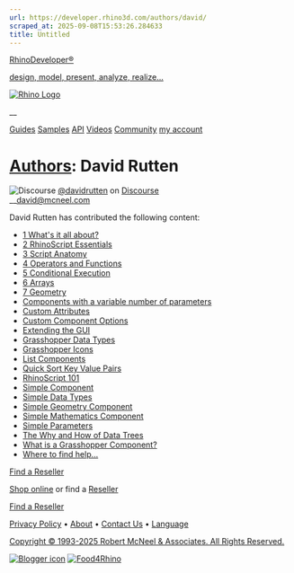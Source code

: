 ```yaml
---
url: https://developer.rhino3d.com/authors/david/
scraped_at: 2025-09-08T15:53:26.284633
title: Untitled
---
```


[RhinoDeveloper®](/)

[design, model, present, analyze, realize...](/)

[![Rhino Logo](https://developer.rhino3d.com/images/rhinodevlogo.png)](/)

__

[Guides](https://developer.rhino3d.com/guides)
[Samples](https://developer.rhino3d.com/samples)
[API](https://developer.rhino3d.com/api)
[Videos](https://developer.rhino3d.com/videos)
[Community](https://discourse.mcneel.com/c/rhino-developer) [my account
](https://www.rhino3d.com/my-account/ "Manage your account, licenses, and
teams")

# [Authors](https://developer.rhino3d.com/authors): David Rutten

  
![Discourse](https://files.mcneel.com/rhino/mcneel_discourse_new.ico)
[@davidrutten](https://discourse.mcneel.com/u/davidrutten/activity) on
[Discourse](https://discourse.mcneel.com/c/rhino-developer)  
 __[david@mcneel.com](mailto:david@mcneel.com)  
  

David Rutten has contributed the following content:

  * [1 What's it all about?](https://developer.rhino3d.com/guides/rhinoscript/primer-101/1-whats-it-all-about/)
  * [2 RhinoScript Essentials](https://developer.rhino3d.com/guides/rhinoscript/primer-101/2-vbscript-essentials/)
  * [3 Script Anatomy](https://developer.rhino3d.com/guides/rhinoscript/primer-101/3-script-anatomy/)
  * [4 Operators and Functions](https://developer.rhino3d.com/guides/rhinoscript/primer-101/4-operators-and-functions/)
  * [5 Conditional Execution](https://developer.rhino3d.com/guides/rhinoscript/primer-101/5-conditional-execution/)
  * [6 Arrays](https://developer.rhino3d.com/guides/rhinoscript/primer-101/6-arrays/)
  * [7 Geometry](https://developer.rhino3d.com/guides/rhinoscript/primer-101/7-geometry/)
  * [Components with a variable number of parameters](https://developer.rhino3d.com/guides/grasshopper/components-with-variable-number-of-parameters/ "This guide has yet to be authored or ported.")
  * [Custom Attributes](https://developer.rhino3d.com/guides/grasshopper/custom-attributes/ "This guide contains a step-by-step walkthrough regarding custom object display.")
  * [Custom Component Options](https://developer.rhino3d.com/guides/grasshopper/custom-component-options/ "This guide discusses how to add custom options to a component and have them included in *.gh/.ghx* \(de\)serialization.")
  * [Extending the GUI](https://developer.rhino3d.com/guides/grasshopper/extending-the-gui/ "This guide describes how to extend the default behaviour, functionality, and graphical user interface \(GUI\) of Grasshopper document objects.")
  * [Grasshopper Data Types](https://developer.rhino3d.com/guides/grasshopper/grasshopper-data-types/ "This guide covers the basic data types that Grasshopper deals with.")
  * [Grasshopper Icons](https://developer.rhino3d.com/guides/grasshopper/grasshopper-icons/ "This guide contains the original vector graphics used for Grasshopper icons.")
  * [List Components](https://developer.rhino3d.com/guides/grasshopper/list-components/ "This guide demonstrates how to operate on more than one item at a time.")
  * [Quick Sort Key Value Pairs](https://developer.rhino3d.com/guides/rhinoscript/quick-sort-key-value-pair/ "This guide demonstrates how to sort an array of key-value pairs in RhinoScript.")
  * [RhinoScript 101](https://developer.rhino3d.com/guides/rhinoscript/primer-101/ "A full course on RhinoScript")
  * [Simple Component](https://developer.rhino3d.com/guides/grasshopper/simple-component/ "This guide gives an exhaustive, step by step explanation of how to build a simple Grasshopper component.")
  * [Simple Data Types](https://developer.rhino3d.com/guides/grasshopper/simple-data-types/ "This guide discusses how Grasshopper deals with data items and types.")
  * [Simple Geometry Component](https://developer.rhino3d.com/guides/grasshopper/simple-geometry-component/ "This guide demonstrates how to use some of the simpler geometry types and classes in RhinoCommon & Grasshopper.")
  * [Simple Mathematics Component](https://developer.rhino3d.com/guides/grasshopper/simple-mathematics-component/ "This guide contains a brief example of a component that deals with some simple mathematics and multiple input and output parameters.")
  * [Simple Parameters](https://developer.rhino3d.com/guides/grasshopper/simple-parameters/ "This guide covers parameters; what they are, what they're for, what they can and cannot do.")
  * [The Why and How of Data Trees](https://developer.rhino3d.com/guides/grasshopper/the-why-and-how-of-data-trees/ "This guide explains why data trees are used in Grasshopper.")
  * [What is a Grasshopper Component?](https://developer.rhino3d.com/guides/grasshopper/what-is-a-grasshopper-component/ "This guide gives an overview of custom Grasshopper components.")
  * [Where to find help...](https://developer.rhino3d.com/guides/rhinoscript/primer-101/where-to-find-help/)

[Find a Reseller](https://www.rhino3d.com/sales)

[Shop online](https://www.rhino3d.com/store) or find a
[Reseller](https://www.rhino3d.com/sales)

[Find a Reseller](https://www.rhino3d.com/sales)

[Privacy Policy](https://www.rhino3d.com/privacy) •
[About](https://www.rhino3d.com/mcneel/about) • [Contact
Us](https://www.rhino3d.com/mcneel/contact) • [
Language](https://www.rhino3d.com/language "Change to a different region or
language")

[Copyright © 1993-2025 Robert McNeel & Associates. All Rights
Reserved.](https://www.rhino3d.com/mcneel/about)

[](https://www.facebook.com/McNeelRhinoceros/)
[](https://twitter.com/bobmcneel) [](https://www.linkedin.com/groups/75313/)
[](https://www.youtube.com/user/RhinoGuide/videos) [](https://vimeo.com/rhino)
[![Blogger
icon](https://developer.rhino3d.com/images/blogger.svg)](http://blog.rhino3d.com/)
[![Food4Rhino](https://developer.rhino3d.com/images/f4r_icon_01.svg)](https://www.food4rhino.com)

